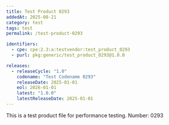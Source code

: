 ```yaml
---
title: Test Product 0293
addedAt: 2025-08-21
category: test
tags: test
permalink: /test-product-0293

identifiers:
  - cpe: cpe:2.3:a:testvendor:test_product_0293
  - purl: pkg:generic/test_product_0293@1.0.0

releases:
  - releaseCycle: "1.0"
    codename: "Test Codename 0293"
    releaseDate: 2025-01-01
    eol: 2026-01-01
    latest: "1.0.0"
    latestReleaseDate: 2025-01-01
---
```


This is a test product file for performance testing. Number: 0293
